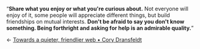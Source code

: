 “**Share what you enjoy or what you're curious about.** Not everyone will enjoy of it, some people will appreciate different things, but build friendships on mutual interests. **Don't be afraid to say you don't know something. Being forthright and asking for help is an admirable quality.**”

<- [Towards a quieter, friendlier web • Cory Dransfeldt](https://coryd.dev/posts/2024/towards-a-quieter-friendlier-web/)
